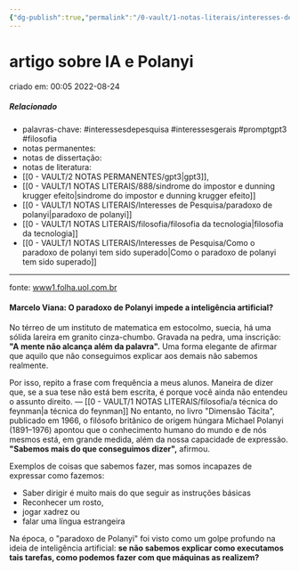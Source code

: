 ```yaml
---
{"dg-publish":true,"permalink":"/0-vault/1-notas-literais/interesses-de-pesquisa/artigo-sobre-ia-e-polanyi/","tags":["interessesdepesquisa","interessesgerais","promptgpt3","filosofia"],"dgHomeLink":true,"dgShowLocalGraph":true,"dgShowFileTree":true,"dgEnableSearch":true}
---
```


# artigo sobre IA e Polanyi
criado em: 00:05 2022-08-24

##### Relacionado
- palavras-chave: #interessesdepesquisa #interessesgerais #promptgpt3 #filosofia 
- notas permanentes: 
- notas de dissertação:
- notas de literatura: 
- [[0 - VAULT/2 NOTAS PERMANENTES/gpt3\|gpt3]], 
- [[0 - VAULT/1 NOTAS LITERAIS/888/sindrome do impostor e dunning krugger efeito\|sindrome do impostor e dunning krugger efeito]] 
- [[0 - VAULT/1 NOTAS LITERAIS/Interesses de Pesquisa/paradoxo de polanyi\|paradoxo de polanyi]]
- [[0 - VAULT/1 NOTAS LITERAIS/filosofia/filosofia da tecnologia\|filosofia da tecnologia]]
- [[0 - VAULT/1 NOTAS LITERAIS/Interesses de Pesquisa/Como o paradoxo de polanyi tem sido superado\|Como o paradoxo de polanyi tem sido superado]]

---

fonte: [www1.folha.uol.com.br](https://www1.folha.uol.com.br/colunas/marceloviana/2022/08/o-paradoxo-de-polanyi-impede-a-inteligencia-artificial.shtml)

#### Marcelo Viana: O paradoxo de Polanyi impede a inteligência artificial?

No térreo de um instituto de matematica em estocolmo, suecia, há uma sólida lareira em granito cinza-chumbo. Gravada na pedra, uma inscrição: **"A mente não alcança além da palavra".** Uma forma elegante de afirmar que aquilo que não conseguimos explicar aos demais não sabemos realmente.

Por isso, repito a frase com frequência a meus alunos. Maneira de dizer que, se a sua tese não está bem escrita, é porque você ainda não entendeu o assunto direito. — [[0 - VAULT/1 NOTAS LITERAIS/filosofia/a técnica do feynman\|a técnica do feynman]]
No entanto, no livro "Dimensão Tácita", publicado em 1966, o filósofo britânico de origem húngara Michael Polanyi (1891–1976) apontou que o conhecimento humano do mundo e de nós mesmos está, em grande medida, além da nossa capacidade de expressão. **"Sabemos mais do que conseguimos dizer",** afirmou.

Exemplos de coisas que sabemos fazer, mas somos incapazes de expressar como fazemos:
- Saber dirigir é muito mais do que seguir as instruções básicas
- Reconhecer um rosto, 
- jogar xadrez ou 
- falar uma língua estrangeira 

Na época, o "paradoxo de Polanyi" foi visto como um golpe profundo na ideia de inteligência artificial: **se não sabemos explicar como executamos tais tarefas, como podemos fazer com que máquinas as realizem?** 

